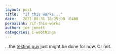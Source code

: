 ```yaml
---
layout: post
title:  "if this works..."
date:   2021-08-31 18:25:00 -0400
permalink: /if-this-works
author: joe jenett
categories: i-webthings
---
```

...the <a href="https://simply.personal.jenett.org/its-joe-the-testing-guy-again/" title="">testing guy</a> just might be done for now. Or not.
